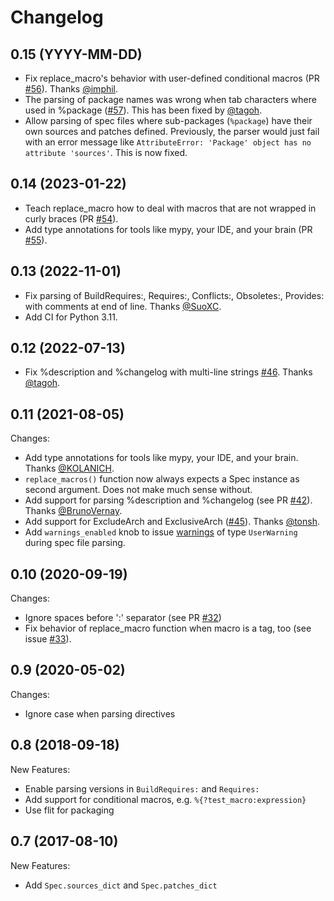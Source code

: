 # Changelog

## 0.15 (YYYY-MM-DD)

* Fix replace_macro's behavior with user-defined conditional macros (PR [#56](https://github.com/bkircher/python-rpm-spec/pull/59)). Thanks [@imphil](https://github.com/imphil).
* The parsing of package names was wrong when tab characters where used in %package ([#57](https://github.com/bkircher/python-rpm-spec/issues/57)). This has been fixed by [@tagoh](https://github.com/tagoh).
* Allow parsing of spec files where sub-packages (`%package`) have their own sources and patches defined. Previously, the parser would just fail with an error message like `AttributeError: 'Package' object has no attribute 'sources'`. This is now fixed.

## 0.14 (2023-01-22)

* Teach replace_macro how to deal with macros that are not wrapped in curly braces (PR [#54](https://github.com/bkircher/python-rpm-spec/pull/54)).
* Add type annotations for tools like mypy, your IDE, and your brain (PR [#55](https://github.com/bkircher/python-rpm-spec/pull/55)).

## 0.13 (2022-11-01)

* Fix parsing of BuildRequires:, Requires:, Conflicts:, Obsoletes:, Provides: with comments at end of line. Thanks [@SuoXC](https://github.com/SuoXC).
* Add CI for Python 3.11.

## 0.12 (2022-07-13)

* Fix %description and %changelog with multi-line strings [#46](https://github.com/bkircher/python-rpm-spec/issues/46). Thanks [@tagoh](https://github.com/tagoh).

## 0.11 (2021-08-05)

Changes:

* Add type annotations for tools like mypy, your IDE, and your brain. Thanks [@KOLANICH](https://github.com/KOLANICH).
* `replace_macros()` function now always expects a Spec instance as second argument. Does not make much sense without.
* Add support for parsing %description and %changelog (see PR [#42](https://github.com/bkircher/python-rpm-spec/pull/42)). Thanks [@BrunoVernay](https://github.com/BrunoVernay).
* Add support for ExcludeArch and ExclusiveArch ([#45](https://github.com/bkircher/python-rpm-spec/pull/45)). Thanks [@tonsh](https://github.com/tonsh).
* Add `warnings_enabled` knob to issue [warnings](https://docs.python.org/3/library/warnings.html#module-warnings) of type `UserWarning` during spec file parsing.

## 0.10 (2020-09-19)

Changes:

* Ignore spaces before ':' separator (see PR [#32](https://github.com/bkircher/python-rpm-spec/pull/32))
* Fix behavior of replace_macro function when macro is a tag, too (see issue [#33](https://github.com/bkircher/python-rpm-spec/issues/33)).

## 0.9 (2020-05-02)

Changes:

* Ignore case when parsing directives

## 0.8 (2018-09-18)

New Features:

* Enable parsing versions in `BuildRequires:` and `Requires:`
* Add support for conditional macros, e.g. `%{?test_macro:expression}`
* Use flit for packaging

## 0.7 (2017-08-10)

New Features:

* Add `Spec.sources_dict` and `Spec.patches_dict`
